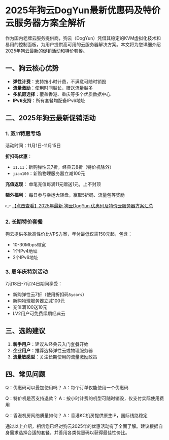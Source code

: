 # 2025年狗云DogYun最新优惠码及特价云服务器方案全解析

作为国内老牌云服务提供商，狗云（DogYun）凭借其稳定的KVM虚拟化技术和易用的控制面板，为用户提供高可用的云服务器解决方案。本文将为您详细介绍2025年狗云最新的促销活动和特价套餐。

## 一、狗云核心优势
- **弹性计费**：支持按小时计费，不满意可随时销毁
- **流量激励**：使用时间越长，赠送流量越多
- **多机房选择**：覆盖香港、重庆等多个优质数据中心
- **IPv6支持**：所有套餐均配备IPv6地址

## 二、2025年狗云最新促销活动

### 1. 双11特惠专场
活动时间：11月1日-11月15日

**折扣码优惠**：
- `11.11`：新购弹性云7折，经典云8折（特价机除外）
- `jian100`：新购物理服务器立减100元

**充值返现**：
单笔充值每满11元赠送1元，上不封顶

**额外福利**：
每日参与幸运大转盘，赢取5折码、流量包等奖励

👉 [【点击查看】2025年最新 狗云DogYun 优惠码及特价云服务器方案汇总](https://bit.ly/DogYun)

### 2. 长期特价套餐
狗云提供多款高性价比VPS方案，年付最低仅需150元起，包含：
- 10-30Mbps带宽
- 1个IPv4地址
- 2个IPv6地址

### 3. 周年庆特别活动
7月18日-7月24日期间享受：
- 新购弹性云7折（使用折扣码`5years`）
- 新购物理服务器立减100元
- 充值满100送10元
- LV2用户可免费续期经典云

## 三、选购建议
1. **新手用户**：建议从经典云入门套餐开始
2. **企业用户**：推荐选择弹性云或物理服务器
3. **流量敏感型**：关注长期使用的流量激励政策

## 四、常见问题
Q：优惠码可以叠加使用吗？
A：每个订单仅能使用一个优惠码

Q：特价机是否支持退款？
A：按小时计费的机型可随时销毁，仅支付实际使用费用

Q：香港机房网络质量如何？
A：香港KC机房提供原生IP，国际线路稳定

通过以上介绍，相信您已经对狗云2025年的优惠活动有了全面了解。建议根据自身需求选择合适的套餐，并善用各类优惠码以获得最佳性价比。